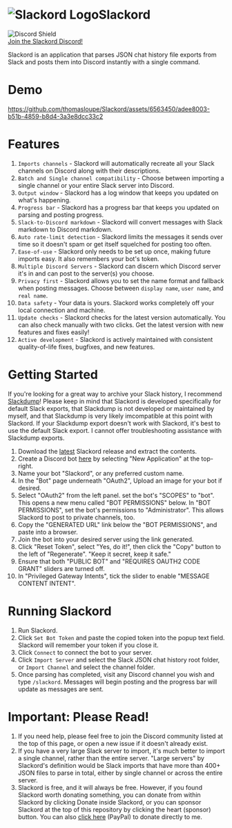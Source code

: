 # ![Slackord Logo](https://i.imgur.com/PyVjqzL.png)Slackord
![Discord Shield](https://discordapp.com/api/guilds/1095636526873972766/widget.png?style=shield)    
[Join the Slackord Discord!](https://discord.gg/yccMweYPN8)

Slackord is an application that parses JSON chat history file exports from Slack and posts them into Discord instantly with a single command.

# Demo
https://github.com/thomasloupe/Slackord/assets/6563450/adee8003-b51b-4859-b8d4-3a3e8dcc33c2

# Features
1. `Imports channels` - Slackord will automatically recreate all your Slack channels on Discord along with their descriptions.
1. `Batch and Single channel compatibility` - Choose between importing a single channel or your entire Slack server into Discord.
1. `Output window` - Slackord has a log window that keeps you updated on what's happening.
1. `Progress bar` - Slackord has a progress bar that keeps you updated on parsing and posting progress.
1. `Slack-to-Discord markdown` - Slackord will convert messages with Slack markdown to Discord markdown.
1. `Auto rate-limit detection` - Slackord limits the messages it sends over time so it doesn't spam or get itself squelched for posting too often.
1. `Ease-of-use` - Slackord only needs to be set up once, making future imports easy. It also remembers your bot's token.
1. `Multiple Discord Servers` - Slackord can discern which Discord server it's in and can post to the server(s) you choose.
1. `Privacy first` - Slackord allows you to set the name format and fallback when posting messages. Choose between `display name`, `user name`, and `real name`.
1. `Data safety` - Your data is yours. Slackord works completely off your local connection and machine.
1. `Update checks` - Slackord checks for the latest version automatically. You can also check manually with two clicks. Get the latest version with new features and fixes easily!
1. `Active development` - Slackord is actively maintained with consistent quality-of-life fixes, bugfixes, and new features.

# Getting Started
If you're looking for a great way to archive your Slack history, I recommend [Slackdump](https://github.com/rusq/slackdump)! Please keep in mind that Slackord is developed specifically for default Slack exports, that Slackdump is not developed or maintained by myself, and that Slackdump is very likely imcompatible at this point with Slackord. If your Slackdump export doesn't work with Slackord, it's best to use the default Slack export. I cannot offer troubleshooting assistance with Slackdump exports.
1. Download the [latest](https://github.com/thomasloupe/Slackord/releases) Slackord release and extract the contents.
1. Create a Discord bot [here](https://discord.com/developers/applications) by selecting "New Application" at the top-right.
1. Name your bot "Slackord", or any preferred custom name.
2. In the "Bot" page underneath "OAuth2", Upload an image for your bot if desired.
3. Select "OAuth2" from the left panel. set the bot's "SCOPES" to "bot". This opens a new menu called "BOT PERMISSIONS" below. In "BOT PERMISSIONS", set the bot's permissions to "Administrator". This allows Slackord to post to private channels, too.
4. Copy the "GENERATED URL" link below the "BOT PERMISSIONS", and paste into a browser.
5. Join the bot into your desired server using the link generated.
6. Click "Reset Token", select "Yes, do it!", then click the "Copy" button to the left of "Regenerate". "Keep it secret, keep it safe."
7. Ensure that both "PUBLIC BOT" and "REQUIRES OAUTH2 CODE GRANT" sliders are turned off.
8. In "Privileged Gateway Intents", tick the slider to enable "MESSAGE CONTENT INTENT".

# Running Slackord
1. Run Slackord.
1. Click `Set Bot Token` and paste the copied token into the popup text field. Slackord will remember your token if you close it.
1. Click `Connect` to connect the bot to your server.
1. Click `Import Server` and select the Slack JSON chat history root folder, or `Import Channel` and select the channel folder.
1. Once parsing has completed, visit any Discord channel you wish and type `/slackord`. Messages will begin posting and the progress bar will update as messages are sent.

# Important: Please Read!
1. If you need help, please feel free to join the Discord community listed at the top of this page, or open a new issue if it doesn't already exist.
1. If you have a very large Slack server to import, it's much better to import a single channel, rather than the entire server. "Large servers" by Slackord's definition would be Slack imports that have more than 400+ JSON files to parse in total, either by single channel or across the entire server.
1. Slackord is free, and it will always be free. However, if you found Slackord worth donating something, you can donate from within Slackord by clicking Donate inside Slackord, or you can sponsor Slackord at the top of this repository by clicking the heart (sponsor) button. You can also [click here](https://paypal.me/thomasloupe) (PayPal) to donate directly to me.
